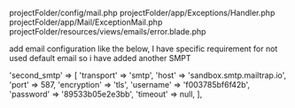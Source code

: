 projectFolder/config/mail.php
projectFolder/app/Exceptions/Handler.php
projectFolder/app/Mail/ExceptionMail.php
projectFolder/resources/views/emails/error.blade.php


add email configuration like the below, I have specific requirement for not used default email so i have added another SMPT 


'second_smtp' => [
    'transport' => 'smtp',
    'host' => 'sandbox.smtp.mailtrap.io',
    'port' => 587,
    'encryption' => 'tls',
    'username' => 'f003785bf6f42b',
    'password' => '89533b05e2e3bb',
    'timeout' => null,
],
